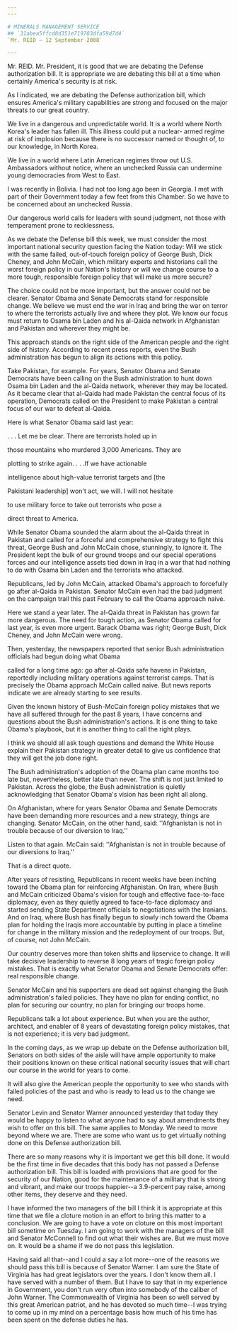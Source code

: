 ```yaml
---
---

# MINERALS MANAGEMENT SERVICE
## `31abea5ffcd8d351e719783dfa59d7d4`
`Mr. REID — 12 September 2008`

---
```



Mr. REID. Mr. President, it is good that we are debating the Defense 
authorization bill. It is appropriate we are debating this bill at a 
time when certainly America's security is at risk.

As I indicated, we are debating the Defense authorization bill, which 
ensures America's military capabilities are strong and focused on the 
major threats to our great country.

We live in a dangerous and unpredictable world. It is a world where 
North Korea's leader has fallen ill. This illness could put a nuclear-
armed regime at risk of implosion because there is no successor named 
or thought of, to our knowledge, in North Korea.

We live in a world where Latin American regimes throw out U.S. 
Ambassadors without notice, where an unchecked Russia can undermine 
young democracies from West to East.

I was recently in Bolivia. I had not too long ago been in Georgia. I 
met with part of their Government today a few feet from this Chamber. 
So we have to be concerned about an unchecked Russia.

Our dangerous world calls for leaders with sound judgment, not those 
with temperament prone to recklessness.

As we debate the Defense bill this week, we must consider the most 
important national security question facing the Nation today: Will we 
stick with the same failed, out-of-touch foreign policy of George Bush, 
Dick Cheney, and John McCain, which military experts and historians 
call the worst foreign policy in our Nation's history or will we change 
course to a more tough, responsible foreign policy that will make us 
more secure?

The choice could not be more important, but the answer could not be 
clearer. Senator Obama and Senate Democrats stand for responsible 
change. We believe we must end the war in Iraq and bring the war on 
terror to where the terrorists actually live and where they plot. We 
know our focus must return to Osama bin Laden and his al-Qaida network 
in Afghanistan and Pakistan and wherever they might be.

This approach stands on the right side of the American people and the 
right side of history. According to recent press reports, even the Bush 
administration has begun to align its actions with this policy.

Take Pakistan, for example. For years, Senator Obama and Senate 
Democrats have been calling on the Bush administration to hunt down 
Osama bin Laden and the al-Qaida network, wherever they may be located. 
As it became clear that al-Qaida had made Pakistan the central focus of 
its operation, Democrats called on the President to make Pakistan a 
central focus of our war to defeat al-Qaida.

Here is what Senator Obama said last year:




 . . . Let me be clear. There are terrorists holed up in 


 those mountains who murdered 3,000 Americans. They are 


 plotting to strike again. . . .If we have actionable 


 intelligence about high-value terrorist targets and [the 


 Pakistani leadership] won't act, we will. I will not hesitate 


 to use military force to take out terrorists who pose a 


 direct threat to America.


While Senator Obama sounded the alarm about the al-Qaida threat in 
Pakistan and called for a forceful and comprehensive strategy to fight 
this threat, George Bush and John McCain chose, stunningly, to ignore 
it. The President kept the bulk of our ground troops and our special 
operations forces and our intelligence assets tied down in Iraq in a 
war that had nothing to do with Osama bin Laden and the terrorists who 
attacked.

Republicans, led by John McCain, attacked Obama's approach to 
forcefully go after al-Qaida in Pakistan. Senator McCain even had the 
bad judgment on the campaign trail this past February to call the Obama 
approach naive.

Here we stand a year later. The al-Qaida threat in Pakistan has grown 
far more dangerous. The need for tough action, as Senator Obama called 
for last year, is even more urgent. Barack Obama was right; George 
Bush, Dick Cheney, and John McCain were wrong.

Then, yesterday, the newspapers reported that senior Bush 
administration officials had begun doing what Obama


called for a long time ago: go after al-Qaida safe havens in Pakistan, 
reportedly including military operations against terrorist camps. That 
is precisely the Obama approach McCain called naive. But news reports 
indicate we are already starting to see results.

Given the known history of Bush-McCain foreign policy mistakes that 
we have all suffered through for the past 8 years, I have concerns and 
questions about the Bush administration's actions. It is one thing to 
take Obama's playbook, but it is another thing to call the right plays.


I think we should all ask tough questions and demand the White House 
explain their Pakistan strategy in greater detail to give us confidence 
that they will get the job done right.

The Bush administration's adoption of the Obama plan came months too 
late but, nevertheless, better late than never. The shift is not just 
limited to Pakistan. Across the globe, the Bush administration is 
quietly acknowledging that Senator Obama's vision has been right all 
along.

On Afghanistan, where for years Senator Obama and Senate Democrats 
have been demanding more resources and a new strategy, things are 
changing. Senator McCain, on the other hand, said: ''Afghanistan is not 
in trouble because of our diversion to Iraq.''

Listen to that again. McCain said: ''Afghanistan is not in trouble 
because of our diversions to Iraq.''

That is a direct quote.

After years of resisting, Republicans in recent weeks have been 
inching toward the Obama plan for reinforcing Afghanistan. On Iran, 
where Bush and McCain criticized Obama's vision for tough and effective 
face-to-face diplomacy, even as they quietly agreed to face-to-face 
diplomacy and started sending State Department officials to 
negotiations with the Iranians. And on Iraq, where Bush has finally 
begun to slowly inch toward the Obama plan for holding the Iraqis more 
accountable by putting in place a timeline for change in the military 
mission and the redeployment of our troops. But, of course, not John 
McCain.

Our country deserves more than token shifts and lipservice to change. 
It will take decisive leadership to reverse 8 long years of tragic 
foreign policy mistakes. That is exactly what Senator Obama and Senate 
Democrats offer: real responsible change.

Senator McCain and his supporters are dead set against changing the 
Bush administration's failed policies. They have no plan for ending 
conflict, no plan for securing our country, no plan for bringing our 
troops home.

Republicans talk a lot about experience. But when you are the author, 
architect, and enabler of 8 years of devastating foreign policy 
mistakes, that is not experience; it is very bad judgment.

In the coming days, as we wrap up debate on the Defense authorization 
bill, Senators on both sides of the aisle will have ample opportunity 
to make their positions known on these critical national security 
issues that will chart our course in the world for years to come.

It will also give the American people the opportunity to see who 
stands with failed policies of the past and who is ready to lead us to 
the change we need.

Senator Levin and Senator Warner announced yesterday that today they 
would be happy to listen to what anyone had to say about amendments 
they wish to offer on this bill. The same applies to Monday. We need to 
move beyond where we are. There are some who want us to get virtually 
nothing done on this Defense authorization bill.

There are so many reasons why it is important we get this bill done. 
It would be the first time in five decades that this body has not 
passed a Defense authorization bill. This bill is loaded with 
provisions that are good for the security of our Nation, good for the 
maintenance of a military that is strong and vibrant, and make our 
troops happier--a 3.9-percent pay raise, among other items, they 
deserve and they need.

I have informed the two managers of the bill I think it is 
appropriate at this time that we file a cloture motion in an effort to 
bring this matter to a conclusion. We are going to have a vote on 
cloture on this most important bill sometime on Tuesday. I am going to 
work with the managers of the bill and Senator McConnell to find out 
what their wishes are. But we must move on. It would be a shame if we 
do not pass this legislation.

Having said all that--and I could a say a lot more--one of the 
reasons we should pass this bill is because of Senator Warner. I am 
sure the State of Virginia has had great legislators over the years. I 
don't know them all. I have served with a number of them. But I have to 
say that in my experience in Government, you don't run very often into 
somebody of the caliber of John Warner. The Commonwealth of Virginia 
has been so well served by this great American patriot, and he has 
devoted so much time--I was trying to come up in my mind on a 
percentage basis how much of his time has been spent on the defense 
duties he has.
